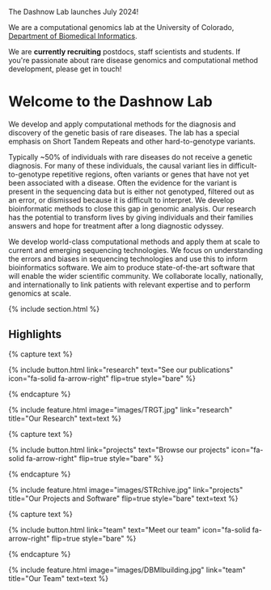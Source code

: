 ---
---

The Dashnow Lab launches July 2024!

We are a computational genomics lab at the University of Colorado, [Department of Biomedical Informatics](https://medschool.cuanschutz.edu/dbmi/).

We are **currently recruiting** postdocs, staff scientists and students. If you're passionate about rare disease genomics and computational method development, please get in touch!

# Welcome to the Dashnow Lab

We develop and apply computational methods for the diagnosis and discovery of the genetic basis of rare diseases. The lab has a special emphasis on Short Tandem Repeats and other hard-to-genotype variants. 

Typically ~50% of individuals with rare diseases do not receive a genetic diagnosis. For many of these individuals, the causal variant lies in difficult-to-genotype repetitive regions, often variants or genes that have not yet been associated with a disease. Often the evidence for the variant is present in the sequencing data but is either not genotyped, filtered out as an error, or dismissed because it is difficult to interpret. We develop bioinformatic methods to close this gap in genomic analysis. Our research has the potential to transform lives by giving individuals and their families answers and hope for treatment after a long diagnostic odyssey. 

We develop world-class computational methods and apply them at scale to current and emerging sequencing technologies. We focus on understanding the errors and biases in sequencing technologies and use this to inform bioinformatics software. We aim to produce state-of-the-art software that will enable the wider scientific community. We collaborate locally, nationally, and internationally to link
patients with relevant expertise and to perform genomics at scale.

{% include section.html %}

## Highlights

{% capture text %}


{%
  include button.html
  link="research"
  text="See our publications"
  icon="fa-solid fa-arrow-right"
  flip=true
  style="bare"
%}

{% endcapture %}

{%
  include feature.html
  image="images/TRGT.jpg"
  link="research"
  title="Our Research"
  text=text
%}

{% capture text %}


{%
  include button.html
  link="projects"
  text="Browse our projects"
  icon="fa-solid fa-arrow-right"
  flip=true
  style="bare"
%}

{% endcapture %}

{%
  include feature.html
  image="images/STRchive.jpg"
  link="projects"
  title="Our Projects and Software"
  flip=true
  style="bare"
  text=text
%}

{% capture text %}


{%
  include button.html
  link="team"
  text="Meet our team"
  icon="fa-solid fa-arrow-right"
  flip=true
  style="bare"
%}

{% endcapture %}

{%
  include feature.html
  image="images/DBMIbuilding.jpg"
  link="team"
  title="Our Team"
  text=text
%}
